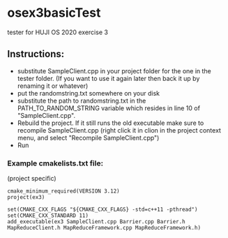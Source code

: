# osex3basicTest
tester for HUJI OS 2020 exercise 3
## Instructions:
- substitute SampleClient.cpp in your project folder for the one in the tester folder. (If you want to use it again later then back it up by renaming it or whatever)
- put the randomstring.txt somewhere on your disk
- substitute the path to randomstring.txt in the PATH_TO_RANDOM_STRING variable which resides in line 10 of "SampleClient.cpp".
- Rebuild the project. If it still runs the old executable make sure to recompile SampleClient.cpp (right click it in clion in the project context menu, and select "Recompile SampleClient.cpp")
- Run


### Example cmakelists.txt file:

(project specific)
```
cmake_minimum_required(VERSION 3.12)
project(ex3)

set(CMAKE_CXX_FLAGS "${CMAKE_CXX_FLAGS} -std=c++11 -pthread")
set(CMAKE_CXX_STANDARD 11)
add_executable(ex3 SampleClient.cpp Barrier.cpp Barrier.h MapReduceClient.h MapReduceFramework.cpp MapReduceFramework.h)
```
